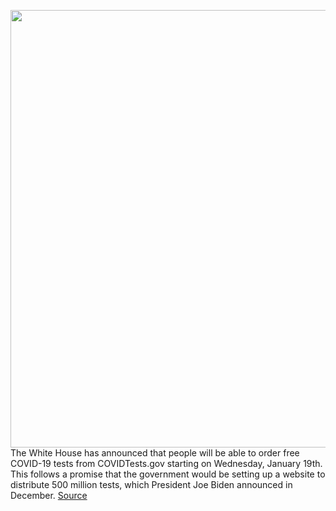 <img src='https://cdn.vox-cdn.com/thumbor/Y96hdcQaZqEqoAYcXIxwPRYQVdY=/0x0:1864x1166/1200x800/filters:focal(783x434:1081x732)/cdn.vox-cdn.com/uploads/chorus_image/image/70391115/Screen_Shot_2022_01_14_at_11.41.43.0.png' width='700px' /><br/>
The White House has announced that people will be able to order free COVID-19 tests from COVIDTests.gov starting on Wednesday, January 19th. This follows a promise that the government would be setting up a website to distribute 500 million tests, which President Joe Biden announced in December.
<a href='https://www.theverge.com/2022/1/14/22884217/free-covid-19-test-biden-500-million-january-19-usps'> Source <a/>